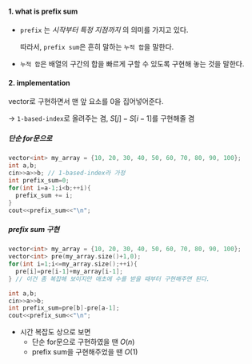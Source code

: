 #### 1. what is prefix sum
- `prefix` 는 *시작부터 특정 지점까지* 의 의미를 가지고 있다.

  따라서, `prefix sum`은 흔히 말하는 `누적 합`을 말한다.
- `누적 합`은 배열의 구간의 합을 빠르게 구할 수 있도록 구현해 놓는 것을 말한다.

#### 2. implementation
vector로 구현하면서 맨 앞 요소를 0을 집어넣어준다.

&rarr; `1-based-index`로 올려주는 겸, $S[j]-S[i-1]$를 구현해줄 겸

##### 단순 for문으로

```cpp
vector<int> my_array = {10, 20, 30, 40, 50, 60, 70, 80, 90, 100};
int a,b;
cin>>a>>b; // 1-based-index라 가정
int prefix_sum=0;
for(int i=a-1;i<b;++i){
  prefix_sum += i;
}
cout<<prefix_sum<<"\n";
```

##### prefix sum 구현

```cpp
vector<int> my_array = {10, 20, 30, 40, 50, 60, 70, 80, 90, 100};
vector<int> pre(my_array.size()+1,0);
for(int i=1;i<=my_array.size();++i){
  pre[i]=pre[i-1]+my_array[i-1];
} // 이건 좀 복잡해 보이지만 애초에 수를 받을 때부터 구현해주면 된다.

int a,b;
cin>>a>>b;
int prefix_sum=pre[b]-pre[a-1];
cout<<prefix_sum<<"\n";
```

- 시간 복잡도 상으로 보면
  - 단순 for문으로 구현하였을 땐 $O(n)$
  - prefix sum을 구현해주었을 땐 $O(1)$

